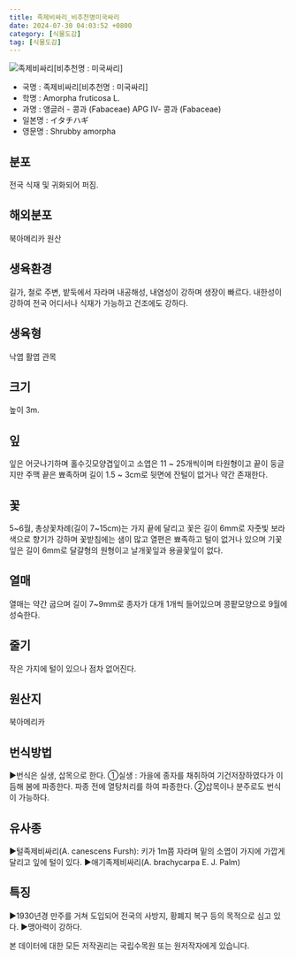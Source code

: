 ```yaml
---
title: 족제비싸리_비추천명미국싸리
date: 2024-07-30 04:03:52 +0800
category: [식물도감]
tag: [식물도감]
---
```




![족제비싸리[비추천명 : 미국싸리]](/fileUpload/plants/basic/Leguminosae/Amorpha/2476/2476_1_th2.jpg)
- 국명 : 족제비싸리[비추천명 : 미국싸리]
- 학명 : Amorpha fruticosa L.
- 과명 : 앵글러 - 콩과 (Fabaceae) APG Ⅳ- 콩과 (Fabaceae)
- 일본명 : イタチハギ
- 영문명 : Shrubby amorpha


## 분포
전국 식재 및 귀화되어 퍼짐.
## 해외분포
북아메리카 원산
## 생육환경
길가, 철로 주변, 밭둑에서 자라며 내공해성, 내염성이 강하며 생장이 빠르다. 내한성이 강하여 전국 어디서나 식재가 가능하고 건조에도 강하다.
## 생육형
낙엽 활엽 관목
## 크기
높이 3m.
## 잎
잎은 어긋나기하며 홀수깃모양겹잎이고 소엽은 11 ~ 25개씩이며 타원형이고 끝이 둥글지만 주맥 끝은 뾰족하며 길이 1.5 ~ 3cm로 뒷면에 잔털이 없거나 약간 존재한다.
## 꽃
5~6월, 총상꽃차례(길이 7~15cm)는 가지 끝에 달리고 꽃은 길이 6mm로 자줏빛 보라색으로 향기가 강하며 꽃받침에는 샘이 많고 열편은 뾰족하고 털이 없거나 있으며 기꽃잎은 길이 6mm로 달걀형의 원형이고 날개꽃잎과 용골꽃잎이 없다.
## 열매
열매는 약간 굽으며 길이 7~9mm로 종자가 대개 1개씩 들어있으며 콩팥모양으로 9월에 성숙한다.
## 줄기
작은 가지에 털이 있으나 점차 없어진다.
## 원산지
북아메리카
## 번식방법
▶번식은 실생, 삽목으로 한다. ①실생 : 가을에 종자를 채취하여 기건저장하였다가 이듬해 봄에 파종한다. 파종 전에 열탕처리를 하여 파종한다. ②삽목이나 분주로도 번식이 가능하다.
## 유사종
▶털족제비싸리(A. canescens Fursh): 키가 1m쯤 자라며 밑의 소엽이 가지에 가깝게 달리고 잎에 털이 있다.▶애기족제비싸리(A. brachycarpa E. J. Palm)
## 특징
▶1930년경 만주를 거쳐 도입되어 전국의 사방지, 황폐지 복구 등의 목적으로 심고 있다. ▶맹아력이 강하다.






본 데이터에 대한 모든 저작권리는 국립수목원 또는 원저작자에게 있습니다.
